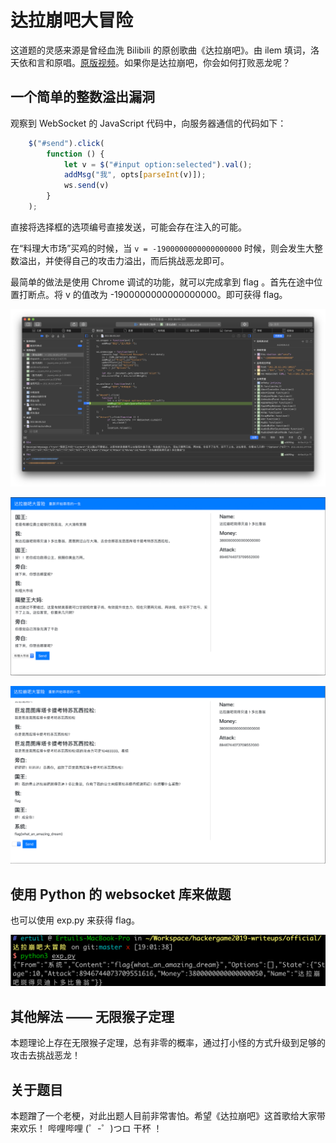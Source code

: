 # 达拉崩吧大冒险

这道题的灵感来源是曾经血洗 Bilibili 的原创歌曲《达拉崩吧》。由 ilem 填词，洛天依和言和原唱。[原版视频](https://www.bilibili.com/video/av9372087/)。如果你是达拉崩吧，你会如何打败恶龙呢？

## 一个简单的整数溢出漏洞

观察到 WebSocket 的 JavaScript 代码中，向服务器通信的代码如下：

```javascript
    $("#send").click(
        function () {
            let v = $("#input option:selected").val();
            addMsg("我", opts[parseInt(v)]);
            ws.send(v)
        }
    );
```

直接将选择框的选项编号直接发送，可能会存在注入的可能。

在“料理大市场”买鸡的时候，当 `v = -1900000000000000000` 时候，则会发生大整数溢出，并使得自己的攻击力溢出，而后挑战恶龙即可。

最简单的做法是使用 Chrome 调试的功能，就可以完成拿到 flag 。首先在途中位置打断点。将 v 的值改为 -1900000000000000000。即可获得 flag。

![images/step1.png](images/step1.png)

![images/step2.png](images/step2.png)

![images/step3.png](images/step3.png)

## 使用 Python 的 websocket 库来做题

也可以使用 exp.py 来获得 flag。

![images/step4.png](images/step4.png)

## 其他解法 —— 无限猴子定理

本题理论上存在无限猴子定理，总有非零的概率，通过打小怪的方式升级到足够的攻击去挑战恶龙！

## 关于题目

本题蹭了一个老梗，对此出题人目前非常害怕。希望《达拉崩吧》这首歌给大家带来欢乐！
哔哩哔哩 (゜-゜)つロ 干杯 ！

